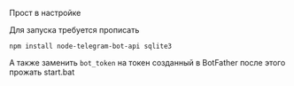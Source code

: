 Прост в настройке

Для запуска требуется прописать
```
npm install node-telegram-bot-api sqlite3
```

А также заменить `bot_token` на токен созданный в BotFather
после этого прожать start.bat
